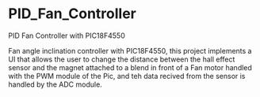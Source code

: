 # PID_Fan_Controller
PID Fan Controller with PIC18F4550

Fan angle inclination controller with PIC18F4550, this project implements a UI that allows the user to change the distance between the hall effect sensor and the magnet attached to a blend in front of a Fan motor handled with the PWM module of the Pic, and teh data recived from the sensor is handled by the ADC module.
